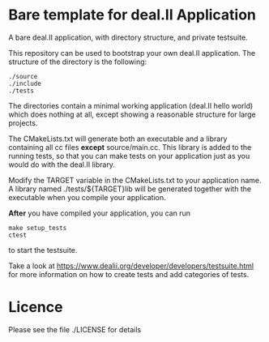 Bare template for deal.II Application
=====================================

A bare deal.II application, with directory structure, and private
testsuite.

This repository can be used to bootstrap your own deal.II
application. The structure of the directory is the following:

	./source
	./include
	./tests

The directories contain a minimal working application (deal.II hello
world) which does nothing at all, except showing a reasonable
structure for large projects.

The CMakeLists.txt will generate both an executable and a library
containing all cc files **except** source/main.cc. This library is
added to the running tests, so that you can make tests on your
application just as you would do with the deal.II library.

Modify the TARGET variable in the CMakeLists.txt to your application
name. A library named ./tests/${TARGET}lib will be generated together
with the executable when you compile your application.

**After** you have compiled your application, you can run 

	make setup_tests
	ctest 

to start the testsuite.

Take a look at
https://www.dealii.org/developer/developers/testsuite.html for more
information on how to create tests and add categories of tests.

Licence
=======

Please see the file ./LICENSE for details



